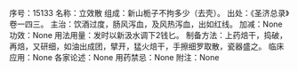 序号：15133
名称：立效散
组成：新山栀子不拘多少（去壳）。
出处：《圣济总录》卷一四三。
主治：饮酒过度，肠风泻血，及风热泻血，出如红线。
加减：None
功效：None
用法用量：发时以新汲水调下2钱匕。
制备方法：上药焙干，捣破，再焙，又研细，如油出成团，擘开，猛火焙干，手擦细罗取散，瓷器盛之。
临床应用：None
各家论述：None
用药禁忌：None
附注：None
